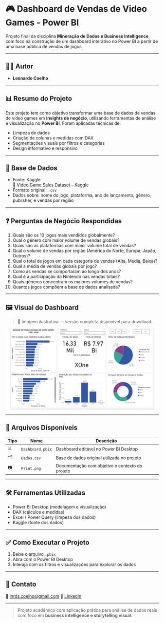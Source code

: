 # 🎮 Dashboard de Vendas de Video Games - Power BI

Projeto final da disciplina **Mineração de Dados e Business Intelligence**, com foco na construção de um dashboard interativo no Power BI a partir de uma base pública de vendas de jogos.

---

## 👨‍💻 Autor

- **Leonardo Coelho**

---

## 📊 Resumo do Projeto

Este projeto tem como objetivo transformar uma base de dados de vendas de vídeo games em **insights de negócio**, utilizando ferramentas de análise e visualização no **Power BI**. Foram aplicadas técnicas de:

- Limpeza de dados
- Criação de colunas e medidas com DAX
- Segmentações visuais por filtros e categorias
- Design informativo e responsivo

---

## 📌 Base de Dados

- Fonte: Kaggle  
  [🎯 Video Game Sales Dataset – Kaggle](https://www.kaggle.com/datasets/anandshaw2001/video-game-sales)
- Formato original: `.csv`
- Dados sobre: nome do jogo, plataforma, ano de lançamento, gênero, publisher, e vendas por região

---

## ❓ Perguntas de Negócio Respondidas

1. Quais são os 10 jogos mais vendidos globalmente?  
2. Qual o gênero com maior volume de vendas globais?  
3. Quais são as plataformas com maior volume total de vendas?  
4. Qual o volume de vendas por região (América do Norte, Europa, Japão, Outros)?  
5. Qual o total de jogos em cada categoria de vendas (Alta, Média, Baixa)?  
6. Qual a média de vendas globais por jogo?  
7. Como as vendas se comportaram ao longo dos anos?  
8. Qual é a participação da Nintendo nas vendas totais?  
9. Quais gêneros concentram os maiores volumes de vendas?  
10. Quantos jogos compõem a base de dados analisada?

---

## 🖼️ Visual do Dashboard

> 📌 Imagem ilustrativa — versão completa disponível para download.

![Preview do Dashboard](./Print.jpg)

---

## 📁 Arquivos Disponíveis

| Tipo | Nome | Descrição |
|------|------|-----------|
| 📊 | `Dashboard.pbix` | Dashboard editável no Power BI Desktop |
| 🗂️ | `Dados.csv` | Base de dados original utilizada no projeto |
| 📷 | `Print.png` | Documentação com objetivo e contexto do projeto |

---

## 🛠️ Ferramentas Utilizadas

- Power BI Desktop (modelagem e visualização)
- DAX (cálculos e medidas)
- Excel / Power Query (limpeza dos dados)
- Kaggle (fonte dos dados)

---

## ✅ Como Executar o Projeto

1. Baixe o arquivo `.pbix`
2. Abra com o Power BI Desktop
3. Interaja com os filtros e visualizações para explorar os dados

---

## 💬 Contato

📧 lnrds.coelho@gmail.com
🔗 [LinkedIn](https://www.linkedin.com/in/leoscoelho/)

---

> Projeto acadêmico com aplicação prática para análise de dados reais com foco em **business intelligence e storytelling visual**.

